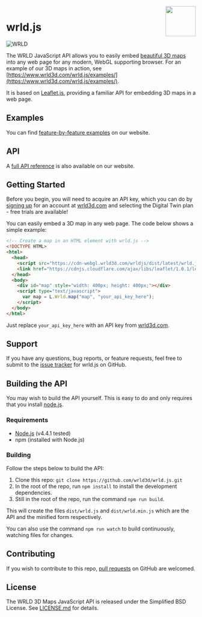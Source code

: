 <a href="https://www.wrld3d.com/">
    <img src="https://cdn2.wrld3d.com/wp-content/uploads/2017/04/WRLD_Blue.png"  align="right" height="80px" />
</a>

# wrld.js

![WRLD](https://cdn2.wrld3d.com/wp-content/uploads/2017/04/screenselection01.png)

The WRLD JavaScript API allows you to easily embed [beautiful 3D maps](https://www.wrld3d.com/) into any web page for any modern, WebGL supporting browser. For an example of our 3D maps in action, see [https://www.wrld3d.com/wrld.js/examples/](https://www.wrld3d.com/wrld.js/examples/).

It is based on [Leaflet.js](http://leafletjs.com/), providing a familiar API for embedding 3D maps in a web page.

## Examples

You can find [feature-by-feature examples](https://www.wrld3d.com/wrld.js/examples/) on our website.

## API

A [full API reference](https://www.wrld3d.com/wrld.js/docs/) is also available on our website.

## Getting Started

Before you begin, you will need to acquire an API key, which you can do by [signing up](https://www.wrld3d.com/register/) for an account at [wrld3d.com](https://www.wrld3d.com) and selecting the Digital Twin plan - free trials are available!

You can easily embed a 3D map in any web page. The code below shows a simple example:

```html
<!-- Create a map in an HTML element with wrld.js -->
<!DOCTYPE HTML>
<html>
  <head>
    <script src="https://cdn-webgl.wrld3d.com/wrldjs/dist/latest/wrld.js"></script>
    <link href="https://cdnjs.cloudflare.com/ajax/libs/leaflet/1.0.1/leaflet.css" rel="stylesheet" />
  </head>
  <body>
    <div id="map" style="width: 400px; height: 400px;"></div>
    <script type="text/javascript">
      var map = L.Wrld.map("map", "your_api_key_here");
    </script>
  </body>
</html>
```

Just replace `your_api_key_here` with an API key from [wrld3d.com](https://www.wrld3d.com/register/).

## Support

If you have any questions, bug reports, or feature requests, feel free to submit to the [issue tracker](https://github.com/wrld3d/wrld.js/issues) for wrld.js on GitHub.

## Building the API

You may wish to build the API yourself. This is easy to do and only requires that you install [node.js](https://nodejs.org/en/).

### Requirements

*   [Node.js](https://nodejs.org/en/) (v4.4.1 tested)
*   npm (installed with Node.js)

### Building

Follow the steps below to build the API:

1.  Clone this repo: `git clone https://github.com/wrld3d/wrld.js.git`
2.  In the root of the repo, run `npm install` to install the development dependencies.
3.  Still in the root of the repo, run the command `npm run build`.

This will create the files `dist/wrld.js` and `dist/wrld.min.js` which are the API and the minified form respectively.

You can also use the command `npm run watch` to build continuously, watching files for changes.

## Contributing

If you wish to contribute to this repo, [pull requests](https://github.com/wrld3d/wrld.js) on GitHub are welcomed.

## License

The WRLD 3D Maps JavaScript API is released under the Simplified BSD License. See [LICENSE.md](https://github.com/wrld3d/wrld.js/blob/master/LICENSE.md) for details.
